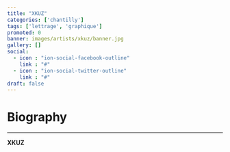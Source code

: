 ```yaml
---
title: "XKUZ"
categories: ['chantilly']
tags: ['lettrage', 'graphique']
promoted: 0
banner: images/artists/xkuz/banner.jpg
gallery: []
social:
  - icon : "ion-social-facebook-outline"
    link : "#"
  - icon : "ion-social-twitter-outline"
    link : "#"
draft: false
---
```


# Biography
---

**XKUZ**